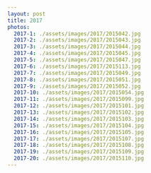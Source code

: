 ```yaml
---
layout: post
title: 2017
photos:
  2017-1: ./assets/images/2017/2015042.jpg
  2017-2: ./assets/images/2017/2015043.jpg
  2017-3: ./assets/images/2017/2015044.jpg
  2017-4: ./assets/images/2017/2015045.jpg
  2017-5: ./assets/images/2017/2015047.jpg
  2017-6: ./assets/images/2017/2015113.jpg
  2017-7: ./assets/images/2017/2015049.jpg
  2017-8: ./assets/images/2017/2015051.jpg
  2017-9: ./assets/images/2017/2015052.jpg
  2017-10: ./assets/images/2017/2015054.jpg
  2017-11: ./assets/images/2017/2015099.jpg
  2017-12: ./assets/images/2017/2015101.jpg
  2017-13: ./assets/images/2017/2015102.jpg
  2017-14: ./assets/images/2017/2015103.jpg
  2017-15: ./assets/images/2017/2015104.jpg
  2017-16: ./assets/images/2017/2015105.jpg
  2017-17: ./assets/images/2017/2015107.jpg
  2017-18: ./assets/images/2017/2015108.jpg
  2017-19: ./assets/images/2017/2015109.jpg
  2017-20: ./assets/images/2017/2015110.jpg
---
```

